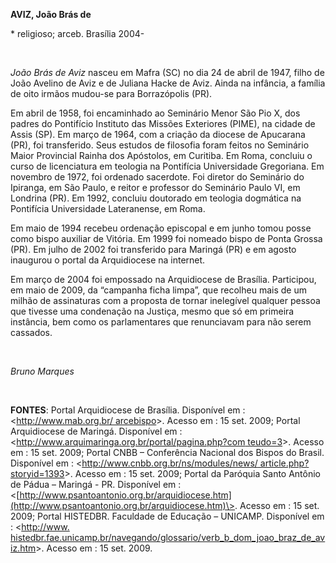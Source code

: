 **AVIZ, João Brás de**

\* religioso; arceb. Brasília 2004-

 

*João Brás de Aviz* nasceu em Mafra (SC) no dia 24 de abril de 1947,
filho de João Avelino de Aviz e de Juliana Hacke de Aviz. Ainda na
infância, a família de oito irmãos mudou-se para Borrazópolis (PR).

Em abril de 1958, foi encaminhado ao Seminário Menor São Pio X, dos
padres do Pontifício Instituto das Missões Exteriores (PIME), na cidade
de Assis (SP). Em março de 1964, com a criação da diocese de Apucarana
(PR), foi transferido. Seus estudos de filosofia foram feitos no
Seminário Maior Provincial Rainha dos Apóstolos, em Curitiba. Em Roma,
concluiu o curso de licenciatura em teologia na Pontifícia Universidade
Gregoriana. Em novembro de 1972, foi ordenado sacerdote. Foi diretor do
Seminário do Ipiranga, em São Paulo, e reitor e professor do Seminário
Paulo VI, em Londrina (PR). Em 1992, concluiu doutorado em teologia
dogmática na Pontifícia Universidade Lateranense, em Roma.

Em maio de 1994 recebeu ordenação episcopal e em junho tomou posse como
bispo auxiliar de Vitória. Em 1999 foi nomeado bispo de Ponta Grossa
(PR). Em julho de 2002 foi transferido para Maringá (PR) e em agosto
inaugurou o portal da Arquidiocese na internet.

Em março de 2004 foi empossado na Arquidiocese de Brasília. Participou,
em maio de 2009, da “campanha ficha limpa”, que recolheu mais de um
milhão de assinaturas com a proposta de tornar inelegível qualquer
pessoa que tivesse uma condenação na Justiça, mesmo que só em primeira
instância, bem como os parlamentares que renunciavam para não serem
cassados.

 

*Bruno Marques*

 

**FONTES**: Portal Arquidiocese de Brasília. Disponível em :
\<[http://www.mab.org.br/
arcebispo](http://www.mab.org.br/%20arcebispo)\>. Acesso em : 15 set.
2009; Portal Arquidiocese de Maringá. Disponível em :
\<[http://www.arquimaringa.org.br/portal/pagina.php?com
teudo=3](http://www.arquimaringa.org.br/portal/pagina.php?com%20teudo=3)\>.
Acesso em : 15 set. 2009; Portal CNBB – Conferência Nacional dos Bispos
do Brasil. Disponível em : \<[http://www.cnbb.org.br/ns/modules/news/
article.php?
storyid=1393](http://www.cnbb.org.br/ns/modules/news/%20article.php?%20storyid=1393)\>.
Acesso em : 15 set. 2009; Portal da Paróquia Santo Antônio de Pádua –
Maringá - PR. Disponível em :
\<[http://www.psantoantonio.org.br/arquidiocese.htm](http://www.psantoantonio.org.br/arquidiocese.htm)\>.
Acesso em : 15 set. 2009; Portal HISTEDBR. Faculdade de Educação –
UNICAMP. Disponível em : \<[http://www.
histedbr.fae.unicamp.br/navegando/glossario/verb\_b\_dom\_joao\_braz\_de\_aviz.htm](http://www.histedbr.fae.unicamp.br/navegando/glossario/verb_b_%20dom_joao_braz_de_aviz.htm)\>.
Acesso em : 15 set. 2009.

 
